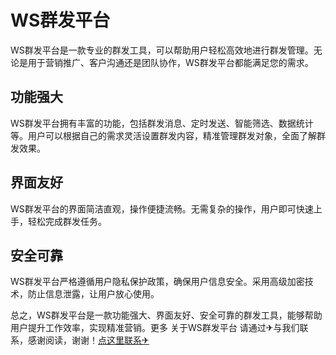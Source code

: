 # WS群发平台

WS群发平台是一款专业的群发工具，可以帮助用户轻松高效地进行群发管理。无论是用于营销推广、客户沟通还是团队协作，WS群发平台都能满足您的需求。

## 功能强大

WS群发平台拥有丰富的功能，包括群发消息、定时发送、智能筛选、数据统计等。用户可以根据自己的需求灵活设置群发内容，精准管理群发对象，全面了解群发效果。

## 界面友好

WS群发平台的界面简洁直观，操作便捷流畅。无需复杂的操作，用户即可快速上手，轻松完成群发任务。

## 安全可靠

WS群发平台严格遵循用户隐私保护政策，确保用户信息安全。采用高级加密技术，防止信息泄露，让用户放心使用。

总之，WS群发平台是一款功能强大、界面友好、安全可靠的群发工具，能够帮助用户提升工作效率，实现精准营销。更多 关于WS群发平台 请通过✈与我们联系，感谢阅读，谢谢！[点这里联系✈](https://t.me/lm66bot)